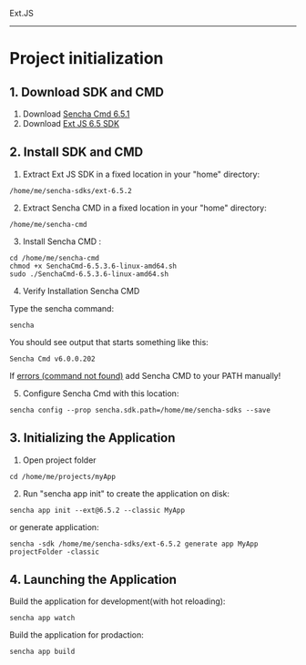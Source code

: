 Ext.JS
___

# Project initialization

## 1. Download SDK and CMD

1. Download [Sencha Cmd 6.5.1](http://www.sencha.com/products/sencha-cmd/)
2. Download [Ext JS 6.5 SDK](http://www.sencha.com/products/extjs/evaluate/)

## 2. Install SDK and CMD
1. Extract Ext JS SDK in a fixed location in your "home" directory: 
```
/home/me/sencha-sdks/ext-6.5.2
```
2. Extract Sencha CMD in a fixed location in your "home" directory: 
```
/home/me/sencha-cmd
```
3. Install Sencha CMD : 
```
cd /home/me/sencha-cmd
chmod +x SenchaCmd-6.5.3.6-linux-amd64.sh
sudo ./SenchaCmd-6.5.3.6-linux-amd64.sh
```
4. Verify Installation Sencha CMD

Type the sencha command:
```
sencha
```
You should see output that starts something like this:
```
Sencha Cmd v6.0.0.202
```
If [errors (command not found)](https://docs.sencha.com/cmd/guides/intro_to_cmd.html#intro_to_cmd_-_command_not_found)
add Sencha CMD to your PATH manually!

5. Configure Sencha Cmd with this location:
```
sencha config --prop sencha.sdk.path=/home/me/sencha-sdks --save
```

## 3. Initializing the Application

1. Open project folder
```
cd /home/me/projects/myApp
```
2. Run "sencha app init" to create the application on disk:
```
sencha app init --ext@6.5.2 --classic MyApp
```
or generate application:
```
sencha -sdk /home/me/sencha-sdks/ext-6.5.2 generate app MyApp projectFolder -classic
```

## 4. Launching the Application
Build the application for development(with hot reloading):
```
sencha app watch
```
Build the application for prodaction:
```
sencha app build
```
